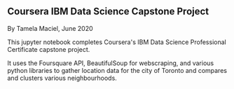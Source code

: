 
## Coursera IBM Data Science Capstone Project

By Tamela Maciel, June 2020

This jupyter notebook completes Coursera's IBM Data Science Professional Certificate capstone project.

It uses the Foursquare API, BeautifulSoup for webscraping, and various python libraries to gather location data for the city of Toronto and compares and clusters various neighbourhoods.